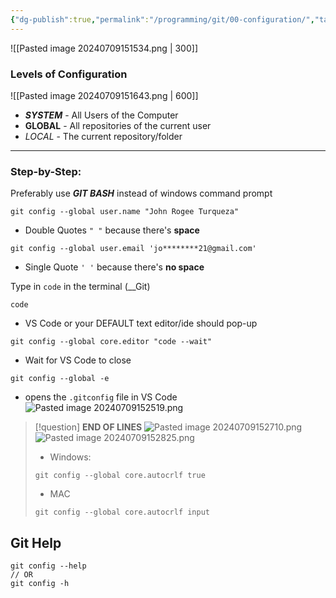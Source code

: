 ```yaml
---
{"dg-publish":true,"permalink":"/programming/git/00-configuration/","tags":["programming","Git"],"created":"2024-11-09T11:30:17.837+08:00"}
---
```


![[Pasted image 20240709151534.png \| 300]]


### Levels of Configuration
![[Pasted image 20240709151643.png \| 600]]

- ___SYSTEM___ - All Users of the Computer
- __GLOBAL__ - All repositories of the current user 
- _LOCAL_ - The current repository/folder

---

### Step-by-Step:
Preferably use ___GIT BASH___ instead of windows command prompt
```git
git config --global user.name "John Rogee Turqueza"
```
- Double Quotes `" "` because there's __space__

```git
git config --global user.email 'jo********21@gmail.com'
```
- Single Quote `' '` because there's __no space__

Type in `code` in the terminal (__Git)
```git
code
```
- VS Code or your DEFAULT text editor/ide should pop-up

```git
git config --global core.editor "code --wait"
```
- Wait for VS Code to close

```git
git config --global -e
```
- opens the `.gitconfig` file in VS Code
![Pasted image 20240709152519.png](/img/user/PROGRAMMING/Git/attachments/Pasted%20image%2020240709152519.png)

> [!question] __END OF LINES__ 
> ![Pasted image 20240709152710.png](/img/user/PROGRAMMING/Git/attachments/Pasted%20image%2020240709152710.png)
> ![Pasted image 20240709152825.png](/img/user/PROGRAMMING/Git/attachments/Pasted%20image%2020240709152825.png)
> 
> - Windows:
> ```git
> git config --global core.autocrlf true
> ```
> 
> - MAC
> ```git
> git config --global core.autocrlf input
> ```


## Git Help
```git
git config --help
// OR
git config -h
```


